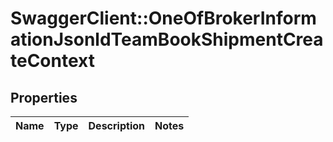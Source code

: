 # SwaggerClient::OneOfBrokerInformationJsonldTeamBookShipmentCreateContext

## Properties
Name | Type | Description | Notes
------------ | ------------- | ------------- | -------------

